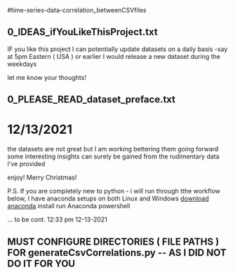 #time-series-data-correlation_betweenCSVfiles

## 0_IDEAS_ifYouLikeThisProject.txt
IF you like this project I can potentially update datasets on a daily basis
-say at 5pm Eastern ( USA ) or earlier I would release a new dataset during the weekdays

let me know your thoughts!






## 0_PLEASE_READ_dataset_preface.txt
# 12/13/2021
the datasets are not great but I am working bettering them going forward
some interesting insights can surely be gained from the rudimentary data I've provided

enjoy! Merry Christmas!


P.S. If you are completely new to python - i will run through tthe workflow below, I have anaconda setups on both Linux and Windows
[download anaconda](https://www.anaconda.com/ "anaconda")
install
run Anaconda powershell



 ... to be cont.
12:33 pm 12-13-2021




## MUST CONFIGURE DIRECTORIES ( FILE PATHS ) FOR generateCsvCorrelations.py -- AS I DID NOT DO IT FOR YOU

